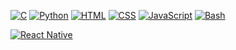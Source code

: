 [![C](https://img.shields.io/badge/C-%23FFD700?style=flat-square&logo=c&logoColor=black)](https://github.com/rh3nium/C)
[![Python](https://img.shields.io/badge/Python-%233776AB?style=flat-square&logo=python&logoColor=white)](https://github.com/rh3nium/Python)
[![HTML](https://img.shields.io/badge/HTML-%23E34F26?style=flat-square&logo=html5&logoColor=white)](https://github.com/rh3nium/Web-Development)
[![CSS](https://img.shields.io/badge/CSS-%231572B6?style=flat-square&logo=css3&logoColor=white)](https://github.com/rh3nium/Web-Development)
[![JavaScript](https://img.shields.io/badge/JavaScript-%23F7DF1E?style=flat-square&logo=javascript&logoColor=black)](https://github.com/rh3nium/Web-Development)
[![Bash](https://img.shields.io/badge/Bash-%23F7DF1E?style=flat-square&logo=bash&logoColor=green)](https://github.com/rh3nium/Bash)

[![React Native](https://img.shields.io/badge/React%20Native-%2361DAFB?style=flat-square&logo=react&logoColor=black)](https://github.com/rh3nium)
